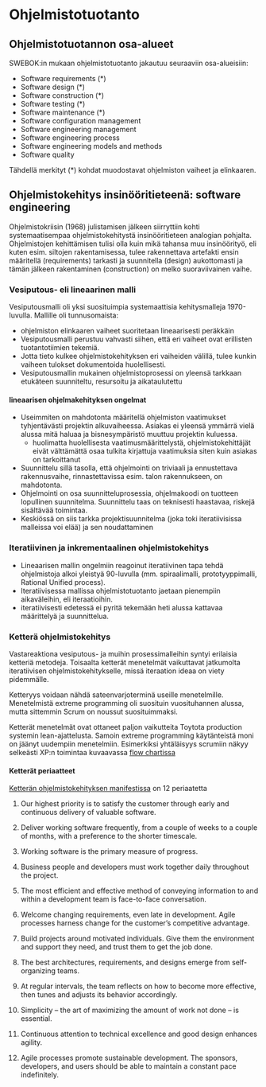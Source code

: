 # Ohjelmistotuotanto

## Ohjelmistotuotannon osa-alueet
SWEBOK:in mukaan ohjelmistotuotanto jakautuu seuraaviin osa-alueisiin:

* Software requirements (*)
* Software design (*)
* Software construction (*)
* Software testing (*)
* Software maintenance (*)
* Software configuration management
* Software engineering management
* Software engineering process
* Software engineering models and methods
* Software quality

Tähdellä merkityt (*) kohdat muodostavat ohjelmiston vaiheet ja elinkaaren.

## Ohjelmistokehitys insinööritieteenä: software engineering
Ohjelmistokriisin (1968) julistamisen jälkeen siirryttiin kohti systemaatisempaa ohjelmistokehitystä insinööritieteen analogian pohjalta. Ohjelmistojen kehittämisen tulisi olla kuin mikä tahansa muu insinöörityö, eli kuten esim. siltojen rakentamisessa, tulee rakennettava artefakti ensin määritellä (requirements) tarkasti ja suunnitella (design) aukottomasti ja tämän jälkeen rakentaminen (construction) on melko suoraviivainen vaihe.
 
### Vesiputous- eli lineaarinen malli
Vesiputousmalli oli yksi suosituimpia systemaattisia kehitysmalleja 1970-luvulla. Mallille oli tunnusomaista:
- ohjelmiston elinkaaren vaiheet suoritetaan lineaarisesti peräkkäin
- Vesiputousmalli perustuu vahvasti siihen, että eri vaiheet ovat erillisten tuotantotiimien tekemiä.
- Jotta tieto kulkee ohjelmistokehityksen eri vaiheiden välillä, tulee kunkin vaiheen tulokset dokumentoida huolellisesti.
- Vesiputousmallin mukainen ohjelmistoprosessi on yleensä tarkkaan etukäteen suunniteltu, resursoitu ja aikataulutettu

#### lineaarisen ohjelmakehityksen ongelmat
- Useimmiten on mahdotonta määritellä ohjelmiston vaatimukset tyhjentävästi projektin alkuvaiheessa. Asiakas ei yleensä ymmärrä vielä alussa mitä haluaa ja bisnesympäristö muuttuu projektin kuluessa.
    - huolimatta huolellisesta vaatimusmäärittelystä, ohjelmistokehittäjät eivät välttämättä osaa tulkita kirjattuja vaatimuksia siten kuin asiakas on tarkoittanut
- Suunnittelu sillä tasolla, että ohjelmointi on triviaali ja ennustettava rakennusvaihe, rinnastettavissa esim. talon rakennukseen, on mahdotonta.
- Ohjelmointi on osa suunnitteluprosessia, ohjelmakoodi on tuotteen lopullinen suunnitelma. Suunnittelu taas on teknisesti haastavaa, riskejä sisältävää toimintaa.
- Keskiössä on siis tarkka projektisuunnitelma (joka toki iteratiivisissa malleissa voi elää) ja sen noudattaminen

### Iteratiivinen ja inkrementaalinen ohjelmistokehitys
- Lineaarisen mallin ongelmiin reagoinut iteratiivinen tapa tehdä ohjelmistoja alkoi yleistyä 90-luvulla (mm. spiraalimalli, prototyyppimalli, Rational Unified process).
- Iteratiivisessa mallissa ohjelmistotuotanto jaetaan pienempiin aikaväleihin, eli iteraatioihin. 
- iteratiivisesti edetessä ei pyritä tekemään heti alussa kattavaa määrittelyä ja suunnittelua.

### Ketterä ohjelmistokehitys

Vastareaktiona vesiputous- ja muihin prosessimalleihin syntyi erilaisia ketteriä metodeja. Toisaalta ketterät menetelmät vaikuttavat jatkumolta iteratiivisen ohjelmistokehitykselle, missä iteraation ideaa on viety pidemmälle. 

Ketteryys voidaan nähdä sateenvarjoterminä useille menetelmille. Menetelmistä extreme programming oli suosituin vuosituhannen alussa, mutta sittemmin Scrum on noussut suosituimmaksi.

Ketterät menetelmät ovat ottaneet paljon vaikutteita Toytota production systemin lean-ajattelusta. Samoin extreme programming käytänteistä moni on jäänyt uudempiin menetelmiin. Esimerkiksi yhtäläisyys scrumiin näkyy selkeästi XP:n toimintaa kuvaavassa [flow chartissa](http://www.extremeprogramming.org/map/project.html)

#### Ketterät periaatteet
[Ketterän ohjelmistokehityksen manifestissa](http://agilemanifesto.org/) on 12 periaatetta
1. Our highest priority is to satisfy the customer through early and continuous delivery of valuable software.

1. Deliver working software frequently, from a couple of weeks to a couple of months, with a preference to the shorter timescale.

1. Working software is the primary measure of progress.

1. Business people and developers must work together daily throughout the project.

1. The most efficient and effective method of conveying information to and within a development team is face-to-face conversation.

1. Welcome changing requirements, even late in development. Agile processes harness change for the customer’s competitive advantage.

1. Build projects around motivated individuals. Give them the environment and support they need, and trust them to get the job done.

1. The best architectures, requirements, and designs emerge from self-organizing teams.

1. At regular intervals, the team reflects on how to become more effective, then tunes and adjusts its behavior accordingly.

1. Simplicity – the art of maximizing the amount of work not done – is essential.

1. Continuous attention to technical excellence and good design enhances agility.

1. Agile processes promote sustainable development. The sponsors, developers, and users should be able to maintain a constant pace indefinitely.




